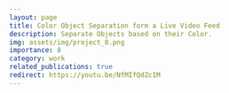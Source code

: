```yaml
---
layout: page
title: Color Object Separation form a Live Video Feed
description: Separate Objects based on their Color.
img: assets/img/project_8.png
importance: 8
category: work
related_publications: true
redirect: https://youtu.be/NfMIfQdZcIM
---
```

